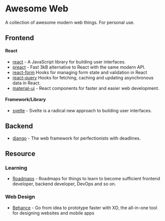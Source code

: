 # Awesome Web
A collection of awesome modern web things. For personal use.
## Frontend
#### React
* [react](https://reactjs.org/) - A JavaScript library for building user interfaces.
* [preact](https://preactjs.com/) - Fast 3kB alternative to React with the same modern API.
* [react-form](https://github.com/tannerlinsley/react-form) Hooks for managing form state and validation in React
* [react-query](https://github.com/tannerlinsley/react-query) Hooks for fetching, caching and updating asynchronous data in 
React.
* [material-ui](https://material-ui.com/) - React components for faster and easier web development.
#### Framework/Library
* [svelte](https://svelte.dev/) - Svelte is a radical new approach to building user interfaces.
## Backend
* [django](https://www.djangoproject.com/) - The web framework for perfectionists with deadlines.
## Resource
### Learning
* [Roadmaps](https://roadmap.sh/roadmaps) - Roadmaps for things to learn to become sufficient frontend developer, backend developer, DevOps and so on.
### Web Design
* [Behance](https://www.behance.net/galleries/xd) - Go from idea to prototype faster with XD, the all-in-one tool for designing websites and mobile apps
